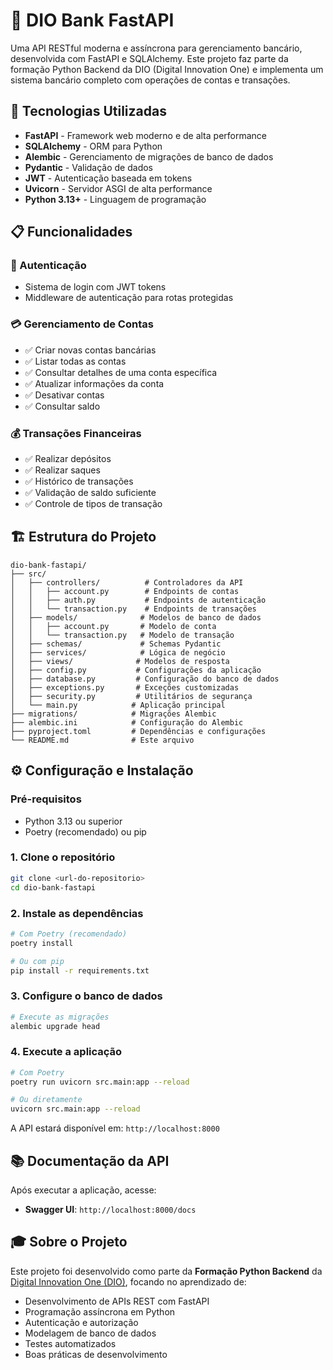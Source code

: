 # 🏦 DIO Bank FastAPI

Uma API RESTful moderna e assíncrona para gerenciamento bancário, desenvolvida com FastAPI e SQLAlchemy. Este projeto faz parte da formação Python Backend da DIO (Digital Innovation One) e implementa um sistema bancário completo com operações de contas e transações.

## 🚀 Tecnologias Utilizadas

- **FastAPI** - Framework web moderno e de alta performance
- **SQLAlchemy** - ORM para Python
- **Alembic** - Gerenciamento de migrações de banco de dados
- **Pydantic** - Validação de dados
- **JWT** - Autenticação baseada em tokens
- **Uvicorn** - Servidor ASGI de alta performance
- **Python 3.13+** - Linguagem de programação

## 📋 Funcionalidades

### 🔐 Autenticação
- Sistema de login com JWT tokens
- Middleware de autenticação para rotas protegidas

### 💳 Gerenciamento de Contas
- ✅ Criar novas contas bancárias
- ✅ Listar todas as contas
- ✅ Consultar detalhes de uma conta específica
- ✅ Atualizar informações da conta
- ✅ Desativar contas
- ✅ Consultar saldo

### 💰 Transações Financeiras
- ✅ Realizar depósitos
- ✅ Realizar saques
- ✅ Histórico de transações
- ✅ Validação de saldo suficiente
- ✅ Controle de tipos de transação

## 🏗️ Estrutura do Projeto

```
dio-bank-fastapi/
├── src/
│   ├── controllers/          # Controladores da API
│   │   ├── account.py        # Endpoints de contas
│   │   ├── auth.py           # Endpoints de autenticação
│   │   └── transaction.py    # Endpoints de transações
│   ├── models/              # Modelos de banco de dados
│   │   ├── account.py       # Modelo de conta
│   │   └── transaction.py   # Modelo de transação
│   ├── schemas/             # Schemas Pydantic
│   ├── services/            # Lógica de negócio
│   ├── views/              # Modelos de resposta
│   ├── config.py           # Configurações da aplicação
│   ├── database.py         # Configuração do banco de dados
│   ├── exceptions.py       # Exceções customizadas
│   ├── security.py         # Utilitários de segurança
│   └── main.py            # Aplicação principal
├── migrations/            # Migrações Alembic
├── alembic.ini            # Configuração do Alembic
├── pyproject.toml         # Dependências e configurações
└── README.md              # Este arquivo
```

## ⚙️ Configuração e Instalação

### Pré-requisitos
- Python 3.13 ou superior
- Poetry (recomendado) ou pip

### 1. Clone o repositório
```bash
git clone <url-do-repositorio>
cd dio-bank-fastapi
```

### 2. Instale as dependências
```bash
# Com Poetry (recomendado)
poetry install

# Ou com pip
pip install -r requirements.txt
```

### 3. Configure o banco de dados
```bash
# Execute as migrações
alembic upgrade head
```

### 4. Execute a aplicação
```bash
# Com Poetry
poetry run uvicorn src.main:app --reload

# Ou diretamente
uvicorn src.main:app --reload
```

A API estará disponível em: `http://localhost:8000`

## 📚 Documentação da API

Após executar a aplicação, acesse:

- **Swagger UI**: `http://localhost:8000/docs`


## 🎓 Sobre o Projeto

Este projeto foi desenvolvido como parte da **Formação Python Backend** da [Digital Innovation One (DIO)](https://dio.me), focando no aprendizado de:

- Desenvolvimento de APIs REST com FastAPI
- Programação assíncrona em Python
- Autenticação e autorização
- Modelagem de banco de dados
- Testes automatizados
- Boas práticas de desenvolvimento

